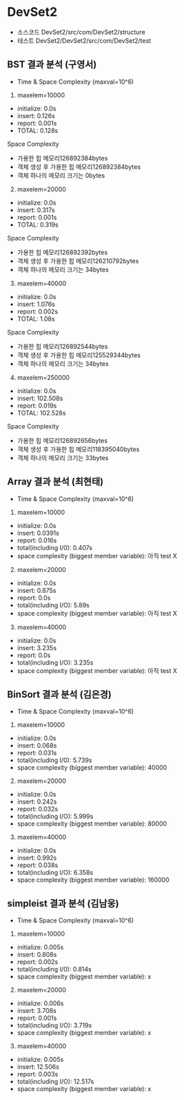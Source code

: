 ﻿# DevSet2
+ 소스코드 DevSet2/src/com/DevSet2/structure
+ 테스트 DevSet2/DevSet2/src/com/DevSet2/test

## BST 결과 분석 (구영서)
* Time & Space Complexity (maxval=10^6)
1. maxelem=10000
+ initialize: 0.0s
+ insert: 0.126s
+ report: 0.001s
+ TOTAL: 0.128s

Space Complexity
+ 가용한 힙 메모리126892384bytes
+ 객체 생성 후 가용한 힙 메모리126892384bytes
+ 객체 하나의 메모리 크기는 0bytes

2. maxelem=20000
+ initialize: 0.0s
+ insert: 0.317s
+ report: 0.001s
+ TOTAL: 0.319s

Space Complexity
+ 가용한 힙 메모리126892392bytes
+ 객체 생성 후 가용한 힙 메모리126210792bytes
+ 객체 하나의 메모리 크기는 34bytes

3. maxelem=40000
+ initialize: 0.0s
+ insert: 1.076s
+ report: 0.002s
+ TOTAL: 1.08s

Space Complexity
+ 가용한 힙 메모리126892544bytes
+ 객체 생성 후 가용한 힙 메모리125529344bytes
+ 객체 하나의 메모리 크기는 34bytes

4. maxelem=250000
+ initialize: 0.0s
+ insert: 102.508s
+ report: 0.019s
+ TOTAL: 102.528s

Space Complexity
+ 가용한 힙 메모리126892656bytes
+ 객체 생성 후 가용한 힙 메모리118395040bytes
+ 객체 하나의 메모리 크기는 33bytes


## Array 결과 분석 (최현태)
* Time & Space Complexity (maxval=10^6)
1. maxelem=10000
+ initialize: 0.0s
+ insert: 0.0391s
+ report: 0.016s
+ total(including I/0): 0.407s
+ space complexity (biggest member variable): 아직 test X

2. maxelem=20000
+ initialize: 0.0s
+ insert: 0.875s
+ report: 0.0s
+ total(including I/O): 5.89s
+ space complexity (biggest member variable): 아직 test X

3. maxelem=40000
+ initialize: 0.0s
+ insert: 3.235s
+ report: 0.0s
+ total(including I/O): 3.235s
+ space complexity (biggest member variable): 아직 test X


## BinSort 결과 분석 (김은경)
* Time & Space Complexity (maxval=10^6)
1. maxelem=10000
+ initialize: 0.0s
+ insert: 0.068s
+ report: 0.031s
+ total(including I/0): 5.739s
+ space complexity (biggest member variable): 40000

2. maxelem=20000
+ initialize: 0.0s
+ insert: 0.242s
+ report: 0.032s
+ total(including I/O): 5.999s
+ space complexity (biggest member variable): 80000

3. maxelem=40000
+ initialize: 0.0s
+ insert: 0.992s
+ report: 0.038s
+ total(including I/O): 6.358s
+ space complexity (biggest member variable): 160000

## simpleist 결과 분석 (김남웅)
* Time & Space Complexity (maxval=10^6)
1. maxelem=10000
+ initialize: 0.005s
+ insert: 0.808s
+ report: 0.002s
+ total(including I/0): 0.814s
+ space complexity (biggest member variable): x

2. maxelem=20000
+ initialize: 0.006s
+ insert: 3.708s
+ report: 0.001s
+ total(including I/O): 3.719s
+ space complexity (biggest member variable): x

3. maxelem=40000
+ initialize: 0.005s
+ insert: 12.506s
+ report: 0.003s
+ total(including I/O): 12.517s
+ space complexity (biggest member variable): x
